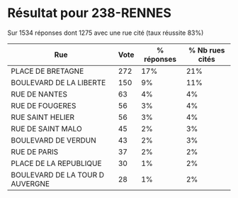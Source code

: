 # Résultat pour 238-RENNES

Sur 1534 réponses dont 1275 avec une rue cité (taux réussite 83%)

| Rue | Vote | % réponses | % Nb rues cités|
|-----|------|------------|----------------|
| PLACE DE BRETAGNE | 272 | 17% | 21%|
| BOULEVARD DE LA LIBERTE | 150 | 9% | 11%|
| RUE DE NANTES | 63 | 4% | 4%|
| RUE DE FOUGERES | 56 | 3% | 4%|
| RUE SAINT HELIER | 56 | 3% | 4%|
| RUE DE SAINT MALO | 45 | 2% | 3%|
| BOULEVARD DE VERDUN | 43 | 2% | 3%|
| RUE DE PARIS | 37 | 2% | 2%|
| PLACE DE LA REPUBLIQUE | 30 | 1% | 2%|
| BOULEVARD DE LA TOUR D AUVERGNE | 28 | 1% | 2%|
